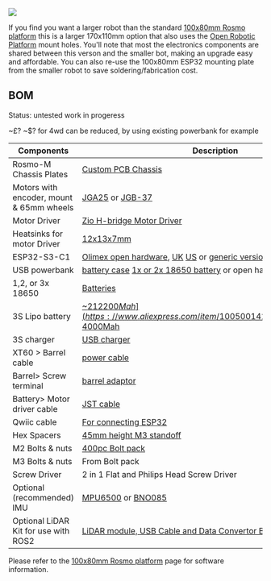 
![](https://raw.githubusercontent.com/rosmo-robot/rosmo-robot.github.io/master/assets/img/larger.png)

If you find you want a larger robot than the standard [100x80mm Rosmo platform](https://rosmo-robot.github.io/) this is a larger 170x110mm option that also uses the [Open Robotic Platform](https://openroboticplatform.com/designrules) mount holes. You'll note that most the electronics components are shared between this verson and the smaller bot, making an upgrade easy and affordable. You can also re-use the 100x80mm ESP32 mounting plate from the smaller robot to save soldering/fabrication cost.

## BOM 

Status: untested work in progeress

~£? ~$? for 4wd can be reduced, by using existing powerbank for example

| Components                | Description                               | Quantity |
| ------------------------- | ----------------------------------------- | -------- |
|  Rosmo-M Chassis Plates | [Custom PCB Chassis](https://easyeda.com/editor#id=ea65fcc1c5d443ee8a35fa1d2a7fa09f)     | 5       |
| Motors with encoder, mount & 65mm wheels     | [JGA25](https://www.aliexpress.com/item/1005006213247803.html) or [JGB-37](https://www.aliexpress.com/item/1005006410464479.html)         |   4   |
| Motor Driver              | [Zio H-bridge Motor Driver](https://www.smart-prototyping.com/Zio-4-DC-Motor-Controller.html?search=motor)          | 1        |
| Heatsinks for motor Driver              | [12x13x7mm](https://www.aliexpress.com/item/1005005311716183.html)          | 2       |
|  ESP32-S3-C1              | [Olimex open hardware](https://www.olimex.com/Products/IoT/ESP32-S3/ESP32-S3-DevKit-Lipo/open-source-hardware), [UK](https://thepihut.com/products/olimex-esp32-s3-devkit-lipo-development-board) [US](https://www.digikey.com/en/products/detail/olimex-ltd/ESP32-S3-DEVKIT-LIPO-EA/22157950) or [generic version](https://www.aliexpress.com/item/1005006028969168.html)        | 1        |
| USB powerbank           |[ battery case](https://www.aliexpress.com/item/1005005637445437.html) [1x or 2x 18650 battery](https://s.click.aliexpress.com/e/_DnPRBEj) or open hardware [18650 battery](https://oshwlab.com/wagiminator/fp6277-power-bank)        | 1        |
| 1,2, or 3x 18650           |[Batteries](https://s.click.aliexpress.com/e/_DdfBurF)         | 1        |
| 3S Lipo battery  | [~$21 2200Mah](https://www.aliexpress.com/item/1005001419560964.html) or [~$38 4000Mah](https://www.aliexpress.com/item/1005004335619259.html)  | 1        |
| 3S charger         |[USB charger](https://www.aliexpress.com/item/1005003240894835.html)         | 1        |
| XT60 > Barrel cable       |[power cable](https://s.click.aliexpress.com/e/_DDVjyhr)         | 1        |
|  Barrel> Screw terminal      |[barrel adaptor](https://s.click.aliexpress.com/e/_DDVjyhr)         | 1        |
| Battery> Motor driver cable         |[JST cable](https://s.click.aliexpress.com/e/_DDYfp6H)         | 2       |
| Qwiic cable             | [For connecting ESP32](https://www.aliexpress.com/item/1005005796723171.html)                      | 1        |
| Hex Spacers               | [45mm height M3 standoff](https://www.aliexpress.com/item/32539100523.html)          | 1    |
| M2 Bolts & nuts           | [400pc Bolt pack](https://www.aliexpress.com/item/1005002046118328.html)                                          | 1      |
| M3 Bolts  & nuts          | From Bolt pack                                          | 10        |
| Screw Driver              | 2 in 1 Flat and Philips Head Screw Driver | 1 |
| Optional (recommended) IMU | [MPU6500](https://www.adafruit.com/product/3886) or [BNO085](https://www.adafruit.com/product/4754)                                     | 2        |
| Optional LiDAR Kit for use with ROS2 |  [LiDAR module, USB Cable and Data Convertor Box](https://www.amazon.co.uk/DTOF-D300-Distance-Obstacle-Education/dp/B0B1V8D36H/ref=sr_1_1?crid=2BSZJ4XVN2S12&keywords=ld19+lidar&qid=1707070916&sprefix=ld19+lidar%2Caps%2C254&sr=8-1) | 1 |

Please refer to the [100x80mm Rosmo platform](https://rosmo-robot.github.io/) page for software information.
